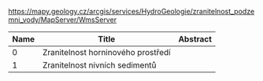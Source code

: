 https://mapy.geology.cz/arcgis/services/HydroGeologie/zranitelnost_podzemni_vody/MapServer/WmsServer

|Name|Title|Abstract|
|--|--|--|
|0|Zranitelnost horninového prostředí||
|1|Zranitelnost nivních sedimentů||
